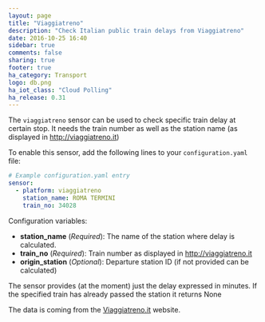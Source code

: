 ```yaml
---
layout: page
title: "Viaggiatreno"
description: "Check Italian public train delays from Viaggiatreno"
date: 2016-10-25 16:40
sidebar: true
comments: false
sharing: true
footer: true
ha_category: Transport
logo: db.png
ha_iot_class: "Cloud Polling"
ha_release: 0.31
---
```


The `viaggiatreno` sensor can be used to check specific train delay at certain stop. It needs the
train number as well as the station name (as displayed in http://viaggiatreno.it)

To enable this sensor, add the following lines to your `configuration.yaml` file:

```yaml
# Example configuration.yaml entry
sensor:
  - platform: viaggiatreno
    station_name: ROMA TERMINI
    train_no: 34028
```

Configuration variables:

- **station_name** (*Required*): The name of the station where delay is calculated.
- **train_no** (*Required*): Train number as displayed in http://viaggiatreno.it
- **origin_station** (*Optional*): Departure station ID (if not provided can be calculated)

The sensor provides (at the moment) just the delay expressed in minutes. If the specified train
has already passed the station it returns None

The data is coming from the [Viaggiatreno.it](http://viaggiatreno.it) website.
